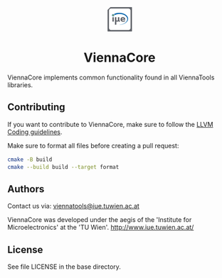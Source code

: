 <div align="center">

![](assets/logo.png)

<h1>ViennaCore</h1>

</div>

ViennaCore implements common functionality found in all ViennaTools libraries.

## Contributing

If you want to contribute to ViennaCore, make sure to follow the [LLVM Coding guidelines](https://llvm.org/docs/CodingStandards.html).

Make sure to format all files before creating a pull request:
```bash
cmake -B build
cmake --build build --target format
```

## Authors

Contact us via: viennatools@iue.tuwien.ac.at

ViennaCore was developed under the aegis of the 'Institute for Microelectronics' at the 'TU Wien'.
http://www.iue.tuwien.ac.at/

## License

See file LICENSE in the base directory.
